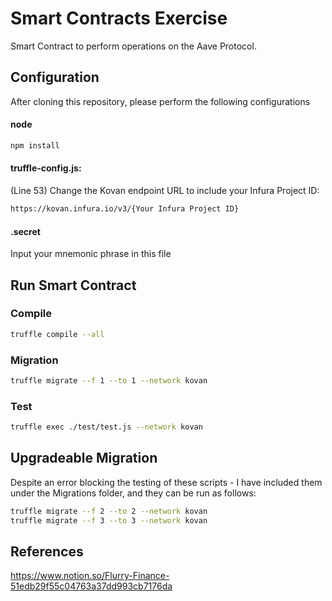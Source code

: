 # Smart Contracts Exercise

Smart Contract to perform operations on the Aave Protocol.

## Configuration

After cloning this repository, please perform the following configurations
#### node

```bash
npm install
```

#### truffle-config.js:
(Line 53) Change the Kovan endpoint URL to include your Infura Project ID:

```bash
https://kovan.infura.io/v3/{Your Infura Project ID}
```

#### .secret
Input your mnemonic phrase in this file

## Run Smart Contract

### Compile

```bash
truffle compile --all
```

### Migration

```bash
truffle migrate --f 1 --to 1 --network kovan
```

### Test

```bash
truffle exec ./test/test.js --network kovan
```

## Upgradeable Migration

Despite an error blocking the testing of these scripts - I have included them under the Migrations folder, and they can be run as follows:

```bash
truffle migrate --f 2 --to 2 --network kovan
truffle migrate --f 3 --to 3 --network kovan
```

## References 

https://www.notion.so/Flurry-Finance-51edb29f55c04763a37dd993cb7176da
